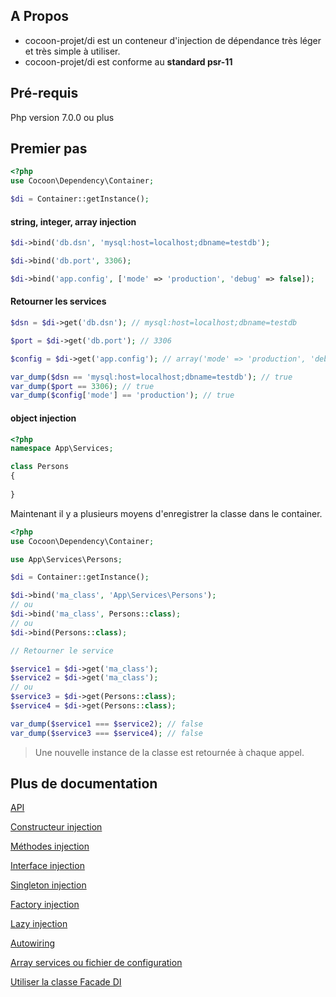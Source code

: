 ## A Propos

* cocoon-projet/di est un conteneur d'injection de dépendance très léger et très simple à utiliser.
* cocoon-projet/di est conforme au **standard psr-11**

## Pré-requis

Php version 7.0.0 ou plus

## Premier pas

```php
<?php
use Cocoon\Dependency\Container;

$di = Container::getInstance();
```
#### string, integer, array injection

```php
$di->bind('db.dsn', 'mysql:host=localhost;dbname=testdb');

$di->bind('db.port', 3306);

$di->bind('app.config', ['mode' => 'production', 'debug' => false]);
```
#### Retourner les services

```php
$dsn = $di->get('db.dsn'); // mysql:host=localhost;dbname=testdb

$port = $di->get('db.port'); // 3306

$config = $di->get('app.config'); // array('mode' => 'production', 'debug' => false)

var_dump($dsn == 'mysql:host=localhost;dbname=testdb'); // true
var_dump($port == 3306); // true
var_dump($config['mode'] == 'production'); // true
```
#### object injection

```php
<?php
namespace App\Services;

class Persons
{
    
}    
```
Maintenant il y a plusieurs moyens d'enregistrer la classe dans le container.

```php
<?php
use Cocoon\Dependency\Container;

use App\Services\Persons;

$di = Container::getInstance();

$di->bind('ma_class', 'App\Services\Persons');
// ou
$di->bind('ma_class', Persons::class);
// ou
$di->bind(Persons::class);

// Retourner le service

$service1 = $di->get('ma_class');
$service2 = $di->get('ma_class');
// ou
$service3 = $di->get(Persons::class);
$service4 = $di->get(Persons::class);

var_dump($service1 === $service2); // false
var_dump($service3 === $service4); // false
```
> Une nouvelle instance de la classe est retournée à chaque appel.

## Plus de documentation

[API](https://github.com/cocoon-projet/di/blob/master/docs/api.md)

[Constructeur injection](https://github.com/cocoon-projet/di/blob/master/docs/constructor_injection.md)

[Méthodes injection](https://github.com/cocoon-projet/di/blob/master/docs/methodes_injection.md)

[Interface injection](https://github.com/cocoon-projet/di/blob/master/docs/interface.md)

[Singleton injection](https://github.com/cocoon-projet/di/blob/master/docs/singleton.md)

[Factory injection](https://github.com/cocoon-projet/di/blob/master/docs/factory.md)

[Lazy injection](https://github.com/cocoon-projet/di/blob/master/docs/lazy.md)

[Autowiring](https://github.com/cocoon-projet/di/blob/master/docs/autowiring.md)

[Array services ou fichier de configuration](https://github.com/cocoon-projet/di/blob/master/docs/array_ou_fichier_de_configuration.md)

[Utiliser la classe Facade DI](https://github.com/cocoon-projet/di/blob/master/docs/DI.md)
